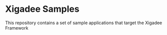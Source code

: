 # Xigadee Samples
This repository contains a set of sample applications that target the Xigadee Framework

